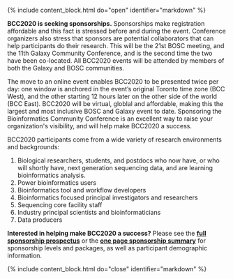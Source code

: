 <!--Important for markdown to render! Also make sure the page has a .md extension-->
{% include content_block.html do="open" identifier="markdown" %} <div markdown="1">

**BCC2020 is seeking sponsorships.** Sponsorships make registration affordable and this fact is stressed before and during the event. Conference organizers also stress that sponsors are potential collaborators that can help participants do their research.  This will be the 21st BOSC meeting, and the 11th Galaxy Community Conference, and is the second time the two have been co-located.  All BCC2020 events will be attended by members of both the Galaxy and BOSC communities.

The move to an online event enables BCC2020 to be presented twice per day: one window is anchored in the event’s original Toronto time zone (BCC West), and the other starting 12 hours later on the other side of the world (BCC East). BCC2020 will be virtual, globlal and affordable, making this the largest and most inclusive BOSC and Galaxy event to date.  Sponsoring the Bioinformatics Community Conference is an excellent way to raise your organization's visibility, and will help make BCC2020 a success.

BCC2020 participants come from a wide variety of research environments and backgrounds:

1. Biological researchers, students, and postdocs who now have, or who will shortly have, next generation sequencing data, and are learning bioinformatics analysis.
1. Power bioinformatics users
1. Bioinformatics tool and workflow developers
1. Bioinformatics focused principal investigators and researchers
1. Sequencing core facility staff
1. Industry principal scientists and bioinformaticians
1. Data producers

**Interested in helping make BCC2020 a success?**  Please see the **[full sponsorship prospectus](/img/partners/prospectus-v1.pdf)** or the **[one page sponsorship summary](/img/partners/summary-v1.pdf)** for sponsorship levels and packages, as well as participant demographic information.

</div> {% include content_block.html do="close" identifier="markdown" %}
